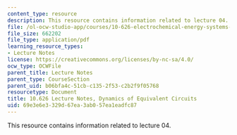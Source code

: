 ```yaml
---
content_type: resource
description: This resource contains information related to lecture 04.
file: /ol-ocw-studio-app/courses/10-626-electrochemical-energy-systems-spring-2014/69e3e6e3329d67ea3ab057ea1eadfc87_MIT10_626S14_S11lec04.pdf
file_size: 662202
file_type: application/pdf
learning_resource_types:
- Lecture Notes
license: https://creativecommons.org/licenses/by-nc-sa/4.0/
ocw_type: OCWFile
parent_title: Lecture Notes
parent_type: CourseSection
parent_uid: b06bfa4c-51cb-c135-2f53-c2b2f9f05768
resourcetype: Document
title: 10.626 Lecture Notes, Dynamics of Equivalent Circuits
uid: 69e3e6e3-329d-67ea-3ab0-57ea1eadfc87
---
```

This resource contains information related to lecture 04.